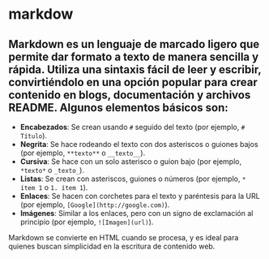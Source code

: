 # markdow
## Markdown es un lenguaje de marcado ligero que permite dar formato a texto de manera sencilla y rápida. Utiliza una sintaxis fácil de leer y escribir, convirtiéndolo en una opción popular para crear contenido en blogs, documentación y archivos README. Algunos elementos básicos son:

- **Encabezados**: Se crean usando `#` seguido del texto (por ejemplo, `# Título`).
- **Negrita**: Se hace rodeando el texto con dos asteriscos o guiones bajos (por ejemplo, `**texto**` o `__texto__`).
- **Cursiva**: Se hace con un solo asterisco o guion bajo (por ejemplo, `*texto*` o `_texto_`).
- **Listas**: Se crean con asteriscos, guiones o números (por ejemplo, `* ítem 1` o `1. ítem 1`).
- **Enlaces**: Se hacen con corchetes para el texto y paréntesis para la URL (por ejemplo, `[Google](http://google.com)`).
- **Imágenes**: Similar a los enlaces, pero con un signo de exclamación al principio (por ejemplo, `![Imagen](url)`).
  
Markdown se convierte en HTML cuando se procesa, y es ideal para quienes buscan simplicidad en la escritura de contenido web.
